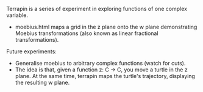 Terrapin is a series of experiment in exploring functions of one complex variable.

* moebius.html maps a grid in the z plane onto the w plane demonstrating Moebius transformations (also known as linear fractional transformations).

Future experiments:
* Generalise moebius to arbitrary complex functions (watch for cuts).
* The idea is that, given a function z: C -> C, you move a turtle in the z plane. At the same time, terrapin maps the turtle's trajectory, displaying the resulting w plane.
